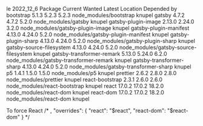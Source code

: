 le 2022_12_6
Package                    Current  Wanted  Latest  Location                                Depended by
bootstrap                    5.1.3   5.2.3   5.2.3  node_modules/bootstrap                  knupel
gatsby                       4.7.2   4.7.2   5.2.0  node_modules/gatsby                     knupel
gatsby-plugin-image         2.13.0  2.24.0   3.2.0  node_modules/gatsby-plugin-image        knupel
gatsby-plugin-manifest      4.13.0  4.24.0   5.2.0  node_modules/gatsby-plugin-manifest     knupel
gatsby-plugin-sharp         4.13.0  4.24.0   5.2.0  node_modules/gatsby-plugin-sharp        knupel
gatsby-source-filesystem    4.13.0  4.24.0   5.2.0  node_modules/gatsby-source-filesystem   knupel
gatsby-transformer-remark   5.13.0  5.24.0   6.2.0  node_modules/gatsby-transformer-remark  knupel
gatsby-transformer-sharp    4.13.0  4.24.0   5.2.0  node_modules/gatsby-transformer-sharp   knupel
p5                           1.4.1   1.5.0   1.5.0  node_modules/p5                         knupel
prettier                     2.6.2   2.8.0   2.8.0  node_modules/prettier                   knupel
react-bootstrap              2.3.1   2.6.0   2.6.0  node_modules/react-bootstrap            knupel
react                  			17.0.2  17.0.2  18.2.0  node_modules/react-dom                  knupel
react-dom                   17.0.2  17.0.2  18.2.0  node_modules/react-dom                  knupel


To force React
/*
,
  "overrides": {
    "react": "$react",
    "react-dom": "$react-dom"
  }
  */